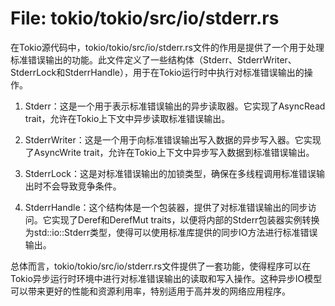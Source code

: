 # File: tokio/tokio/src/io/stderr.rs

在Tokio源代码中，tokio/tokio/src/io/stderr.rs文件的作用是提供了一个用于处理标准错误输出的功能。此文件定义了一些结构体（Stderr、StderrWriter、StderrLock和StderrHandle），用于在Tokio运行时中执行对标准错误输出的操作。

1. Stderr：这是一个用于表示标准错误输出的异步读取器。它实现了AsyncRead trait，允许在Tokio上下文中异步读取标准错误输出。

2. StderrWriter：这是一个用于向标准错误输出写入数据的异步写入器。它实现了AsyncWrite trait，允许在Tokio上下文中异步写入数据到标准错误输出。

3. StderrLock：这是对标准错误输出的加锁类型，确保在多线程调用标准错误输出时不会导致竞争条件。

4. StderrHandle：这个结构体是一个包装器，提供了对标准错误输出的同步访问。它实现了Deref和DerefMut traits，以便将内部的Stderr包装器实例转换为std::io::Stderr类型，使得可以使用标准库提供的同步IO方法进行标准错误输出。

总体而言，tokio/tokio/src/io/stderr.rs文件提供了一套功能，使得程序可以在Tokio异步运行时环境中进行对标准错误输出的读取和写入操作。这种异步IO模型可以带来更好的性能和资源利用率，特别适用于高并发的网络应用程序。

